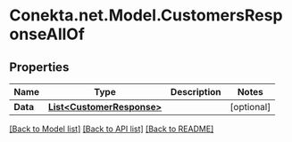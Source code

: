 # Conekta.net.Model.CustomersResponseAllOf

## Properties

Name | Type | Description | Notes
------------ | ------------- | ------------- | -------------
**Data** | [**List&lt;CustomerResponse&gt;**](CustomerResponse.md) |  | [optional] 

[[Back to Model list]](../README.md#documentation-for-models) [[Back to API list]](../README.md#documentation-for-api-endpoints) [[Back to README]](../README.md)

